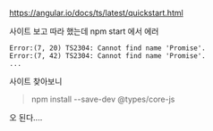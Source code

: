 https://angular.io/docs/ts/latest/quickstart.html 

사이트 보고 따라 했는데 npm start 에서 에러 

```
Error:(7, 20) TS2304: Cannot find name 'Promise'.
Error:(7, 42) TS2304: Cannot find name 'Promise'.
...
```

사이트 찾아보니 

> npm install --save-dev @types/core-js

오 된다.... 
